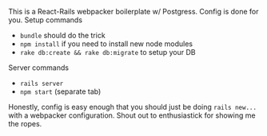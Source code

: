 This is a React-Rails webpacker boilerplate w/ Postgress. Config is done for you.
Setup commands
- `bundle` should do the trick
- `npm install` if you need to install new node modules
- `rake db:create && rake db:migrate` to setup your DB

Server commands
- `rails server`
- `npm start` (separate tab)

Honestly, config is easy enough that you should just be doing `rails new...` with a webpacker configuration.
Shout out to enthusiastick for showing me the ropes. 
